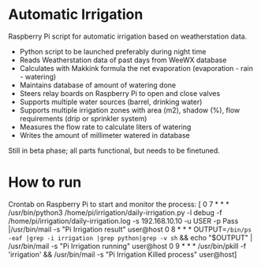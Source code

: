 # Automatic Irrigation
 Raspberry Pi script for automatic irrigation based on weatherstation data.
 
 * Python script to be launched preferably during night time
 * Reads Weatherstation data of past days from WeeWX database
 * Calculates with Makkink formula the net evaporation (evaporation - rain - watering)
 * Maintains database of amount of watering done
 * Steers relay boards on Raspberry Pi to open and close valves
 * Supports multiple water sources (barrel, drinking water)
 * Supports multiple irrigation zones with area (m2), shadow (%), flow requirements (drip or sprinkler system)
 * Measures the flow rate to calculate liters of watering
 * Writes the amount of millimeter watered in database

Still in beta phase; all parts functional, but needs to be finetuned.

# How to run
Crontab on Raspberry Pi to start and monitor the process:
[  0  7   *   *   *   /usr/bin/python3 /home/pi/irrigation/daily-irrigation.py -l debug -f /home/pi/irrigation/daily-irrigation.log -s 192.168.10.10 -u USER -p Pass |/usr/bin/mail -s "Pi Irrigation result" user@host
  0  8   *   *   *   OUTPUT=`/bin/ps -eaf |grep -i irrigation |grep python|grep -v sh` && echo "$OUTPUT" | /usr/bin/mail -s "Pi Irrigation running" user@host
  0  9   *   *   *   /usr/bin/pkill -f 'irrigation' && /usr/bin/mail -s "Pi Irrigation Killed process" user@host]
  
  
